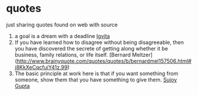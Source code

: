 quotes
======

just sharing quotes found on web with source

1. a goal is a dream with a deadline [Igvita](https://www.igvita.com/)
2. If you have learned how to disagree without being disagreeable, then you have discovered the secrete of getting along    whether it be business, family relations, or life itself. [Bernard Meltzer] (http://www.brainyquote.com/quotes/quotes/b/bernardmel157506.html#j8KkXeCqcfuiY41z.99)
3. The basic principle at work here is that if you want something from someone, show them that you have something to give them. [Sujoy Gupta](http://www.quora.com/How-to-get-noticed-by-big-tech-companies-like-Google)



